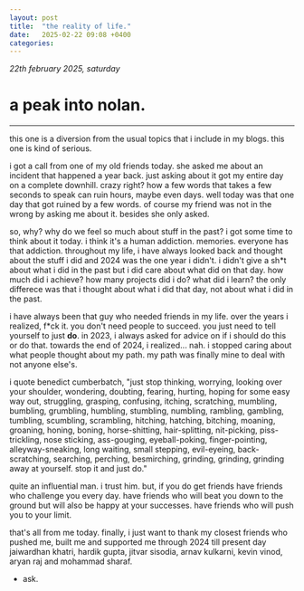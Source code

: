 ```yaml
---
layout: post
title:  "the reality of life."
date:   2025-02-22 09:08 +0400
categories:
---
```


_22th february 2025, saturday_

# a peak into nolan.

---

this one is a diversion from the usual topics that i include in my blogs. this one is kind of serious.

i got a call from one of my old friends today. she asked me about an incident that happened a year back. just asking about it got my entire day on a complete downhill. crazy right? how a few words that takes a few seconds to speak can ruin hours, maybe even days. well today was that one day that got ruined by a few words. of course my friend was not in the wrong by asking me about it. besides she only asked.

so, why? why do we feel so much about stuff in the past? i got some time to think about it today. i think it's a human addiction. memories. everyone has that addiction. throughout my life, i have always looked back and thought about the stuff i did and 2024 was the one year i didn't. i didn't give a sh*t about what i did in the past but i did care about what did on that day. how much did i achieve? how many projects did i do? what did i learn? the only differece was that i thought about what i did that day, not about what i did in the past.

i have always been that guy who needed friends in my life. over the years i realized, f*ck it. you don't need people to succeed. you just need to tell yourself to just **do**. in 2023, i always asked for advice on if i should do this or do that. towards the end of 2024, i realized... nah. i stopped caring about what people thought about my path. my path was finally mine to deal with not anyone else's. 

i quote benedict cumberbatch, "just stop thinking, worrying, looking over your shoulder, wondering, doubting, fearing, hurting, hoping for some easy way out, struggling, grasping, confusing, itching, scratching, mumbling, bumbling, grumbling, humbling, stumbling, numbling, rambling, gambling, tumbling, scumbling, scrambling, hitching, hatching, bitching, moaning, groaning, honing, boning, horse-shitting, hair-splitting, nit-picking, piss-trickling, nose sticking, ass-gouging, eyeball-poking, finger-pointing, alleyway-sneaking, long waiting, small stepping, evil-eyeing, back-scratching, searching, perching, besmirching, grinding, grinding, grinding away at yourself. stop it and just do."

quite an influential man. i trust him. but, if you do get friends have friends who challenge you every day. have friends who will beat you down to the ground but will also be happy at your successes. have friends who will push you to your limit.

that's all from me today. finally, i just want to thank my closest friends who pushed me, built me and supported me through 2024 till present day jaiwardhan khatri, hardik gupta, jitvar sisodia, arnav kulkarni, kevin vinod, aryan raj and mohammad sharaf.

- ask.
